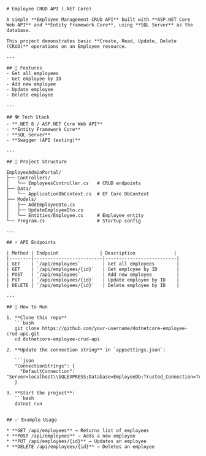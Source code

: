```
# Employee CRUD API (.NET Core)

A simple **Employee Management CRUD API** built with **ASP.NET Core Web API** and **Entity Framework Core**, using **SQL Server** as the database.  

This project demonstrates basic **Create, Read, Update, Delete (CRUD)** operations on an Employee resource.

---

## 🚀 Features
- Get all employees
- Get employee by ID
- Add new employee
- Update employee
- Delete employee

---

## 🛠️ Tech Stack
- **.NET 8 / ASP.NET Core Web API**
- **Entity Framework Core**
- **SQL Server**
- **Swagger (API testing)**

---

## 📂 Project Structure

EmployeeAdminPortal/
├── Controllers/
│   └── EmployeesController.cs   # CRUD endpoints
├── Data/
│   └── ApplicationDbContext.cs  # EF Core DbContext
├── Models/
│   ├── AddEmployeeDto.cs
│   ├── UpdateEmployeeDto.cs
│   └── Entities/Employee.cs     # Employee entity
└── Program.cs                   # Startup config

---

## ⚡ API Endpoints

| Method | Endpoint               | Description              |
|--------|-------------------------|--------------------------|
| GET    | `/api/employees`        | Get all employees        |
| GET    | `/api/employees/{id}`   | Get employee by ID       |
| POST   | `/api/employees`        | Add new employee         |
| PUT    | `/api/employees/{id}`   | Update employee by ID    |
| DELETE | `/api/employees/{id}`   | Delete employee by ID    |

---

## 🔧 How to Run

1. **Clone this repo**
   ```bash
   git clone https://github.com/your-username/dotnetcore-employee-crud-api.git
   cd dotnetcore-employee-crud-api

2. **Update the connection string** in `appsettings.json`:

   ```json
   "ConnectionStrings": {
     "DefaultConnection": "Server=localhost\\SQLEXPRESS;Database=EmployeeDb;Trusted_Connection=True;TrustServerCertificate=True;"
   }

3. **Start the project**:
   ```bash
   dotnet run


## ✅ Example Usage

* **GET /api/employees** → Returns list of employees
* **POST /api/employees** → Adds a new employee
* **PUT /api/employees/{id}** → Updates an employee
* **DELETE /api/employees/{id}** → Deletes an employee


